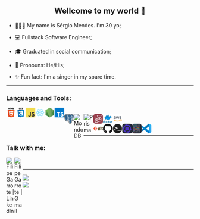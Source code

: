 <h2 align="center">Wellcome to my world 👋</h2>

- 🙋🏻‍♂️ My name is Sérgio Mendes. I'm 30 yo;

- 💻 Fullstack Software Engineer;

- 🎓 Graduated in social communication;

- 💬 Pronouns: He/His;

- ✨ Fun fact: I'm a singer in my spare time.

---

### Languages and Tools:<br>


<img align="left" alt="HTML5" width="26px" src="https://raw.githubusercontent.com/github/explore/80688e429a7d4ef2fca1e82350fe8e3517d3494d/topics/html/html.png" />
<img align="left" alt="CSS3" width="26px" src="https://raw.githubusercontent.com/github/explore/80688e429a7d4ef2fca1e82350fe8e3517d3494d/topics/css/css.png" />
<img align="left" alt="JavaScript" width="26px" src="https://raw.githubusercontent.com/github/explore/80688e429a7d4ef2fca1e82350fe8e3517d3494d/topics/javascript/javascript.png" />
<img align="left" alt="React" width="26px" src="https://raw.githubusercontent.com/github/explore/80688e429a7d4ef2fca1e82350fe8e3517d3494d/topics/react/react.png" />
<img align="left" alt="Node.js" width="26px" src="https://raw.githubusercontent.com/github/explore/80688e429a7d4ef2fca1e82350fe8e3517d3494d/topics/nodejs/nodejs.png" />
<img align="left" alt="Typescript" width="26px" src="https://raw.githubusercontent.com/github/explore/80688e429a7d4ef2fca1e82350fe8e3517d3494d/topics/typescript/typescript.png" />
<br />
<img align="left" alt="Postgresql" width="26px" src="https://raw.githubusercontent.com/github/explore/80688e429a7d4ef2fca1e82350fe8e3517d3494d/topics/postgresql/postgresql.png" />
<img align="left" alt="MondoDB" width="26px" heigth="26px" src="https://cdn.jsdelivr.net/gh/devicons/devicon/icons/mongodb/mongodb-original.svg" />
<img align="left" alt="Prisma" width="26px" src="https://skills.thijs.gg/icons?i=prisma&theme=light" />
<img align="left" alt="Jest" width="26px" src="https://raw.githubusercontent.com/jpb06/jpb06/master/icons/Jest.svg" />
<img align="left" alt="Docker" width="26px" src="https://raw.githubusercontent.com/github/explore/80688e429a7d4ef2fca1e82350fe8e3517d3494d/topics/docker/docker.png" />
<img align="center" alt="AWS" width="26px" src="https://raw.githubusercontent.com/github/explore/80688e429a7d4ef2fca1e82350fe8e3517d3494d/topics/aws/aws.png" />
<br />
<img align="left" alt="Git" width="26px" src="https://raw.githubusercontent.com/github/explore/80688e429a7d4ef2fca1e82350fe8e3517d3494d/topics/git/git.png" />
<img align="left" alt="GitHub" width="26px" src="https://raw.githubusercontent.com/github/explore/78df643247d429f6cc873026c0622819ad797942/topics/github/github.png" />
<img align="left" alt="Terminal" width="26px" 
src="https://raw.githubusercontent.com/github/explore/80688e429a7d4ef2fca1e82350fe8e3517d3494d/topics/terminal/terminal.png" />
<img align="left" alt="ESLint" width="26px" heigth="26px" src="https://raw.githubusercontent.com/jpb06/jpb06/master/icons/Eslint-Dark.svg" />
<img align="left" alt="Prettier" width="26px" heigth="26px" src="https://raw.githubusercontent.com/jpb06/jpb06/master/icons/Prettier-Dark.svg" />
<img align="left" alt="Visual Studio Code" width="26px" src="https://raw.githubusercontent.com/github/explore/80688e429a7d4ef2fca1e82350fe8e3517d3494d/topics/visual-studio-code/visual-studio-code.png" />

<br />

---
### Talk with me:
[<img align="left" alt="Filipe Garrote | LinkedIn" width="22px" src="https://cdn.jsdelivr.net/npm/simple-icons@v3/icons/linkedin.svg" />][linkedin]
[<img align="left" alt="Filipe Garrote | Gmail" width="22px" src="https://cdn.jsdelivr.net/npm/simple-icons@v3/icons/gmail.svg" />][gmail]

[linkedin]: https://www.linkedin.com/in/sergiomendes23/
[gmail]: mailto:sergiomendes23@gmail.com

<br />

---
<div>
  <a href="https://github.com/sergiomendes23" >
  <img heigth="180em" src="https://github-readme-stats.vercel.app/api?username=sergiomendes23&show_icons=true&theme=radical" />
 
</div>
<div>
   <img heigth="180em" src="https://github-readme-stats.vercel.app/api/top-langs/?username=sergiomendes23&layout=compact&langs_count=168&theme=radical" />
</div>
